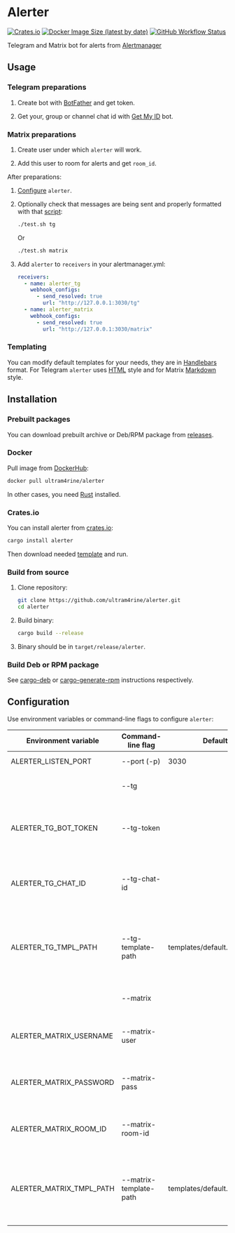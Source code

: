 # Alerter

[![Crates.io](https://img.shields.io/crates/v/alerter?style=flat-square)](https://crates.io/crates/alerter) [![Docker Image Size (latest by date)](https://img.shields.io/docker/image-size/ultram4rine/alerter?logo=docker&style=flat-square)](https://hub.docker.com/r/ultram4rine/alerter) [![GitHub Workflow Status](https://img.shields.io/github/workflow/status/ultram4rine/alerter/CICD?label=CI%2FCD&logo=github&style=flat-square)](https://github.com/ultram4rine/alerter/actions/workflows/cicd.yml)

Telegram and Matrix bot for alerts from [Alertmanager](https://github.com/prometheus/alertmanager)

## Usage

### Telegram preparations

1. Create bot with [BotFather](https://t.me/BotFather) and get token.

2. Get your, group or channel chat id with [Get My ID](https://t.me/getmyid_bot) bot.

### Matrix preparations

1. Create user under which `alerter` will work.

2. Add this user to room for alerts and get `room_id`.

After preparations:

1. [Configure](#configuration) `alerter`.

2. Optionally check that messages are being sent and properly formatted with that [script](./scripts/test.sh):

   ```sh
   ./test.sh tg
   ```

   Or

   ```sh
   ./test.sh matrix
   ```

3. Add `alerter` to `receivers` in your alertmanager.yml:

   ```yaml
   receivers:
     - name: alerter_tg
       webhook_configs:
         - send_resolved: true
           url: "http://127.0.0.1:3030/tg"
     - name: alerter_matrix
       webhook_configs:
         - send_resolved: true
           url: "http://127.0.0.1:3030/matrix"
   ```

### Templating

You can modify default templates for your needs, they are in [Handlebars](https://handlebarsjs.com/guide/) format. For Telegram `alerter` uses [HTML](https://core.telegram.org/bots/api#html-style) style and for Matrix [Markdown](https://doc.matrix.tu-dresden.de/en/messaging/formatting/) style.

## Installation

### Prebuilt packages

You can download prebuilt archive or Deb/RPM package from [releases](https://github.com/ultram4rine/alerter/releases).

### Docker

Pull image from [DockerHub](https://hub.docker.com/r/ultram4rine/alerter):

```sh
docker pull ultram4rine/alerter
```

In other cases, you need [Rust](https://www.rust-lang.org/tools/install) installed.

### Crates.io

You can install alerter from [crates.io](https://crates.io/crates/alerter):

```sh
cargo install alerter
```

Then download needed [template](./templates) and run.

### Build from source

1. Clone repository:

   ```sh
   git clone https://github.com/ultram4rine/alerter.git
   cd alerter
   ```

2. Build binary:

   ```sh
   cargo build --release
   ```

3. Binary should be in `target/release/alerter`.

### Build Deb or RPM package

See [cargo-deb](https://github.com/kornelski/cargo-deb#usage) or [cargo-generate-rpm](https://github.com/cat-in-136/cargo-generate-rpm#usage) instructions respectively.

## Configuration

Use environment variables or command-line flags to configure `alerter`:

| Environment variable     | Command-line flag      | Default                      | Description                                                               |
| ------------------------ | ---------------------- | ---------------------------- | ------------------------------------------------------------------------- |
| ALERTER_LISTEN_PORT      | --port (-p)            | 3030                         | Port to listen.                                                           |
|                          | --tg                   |                              | Enable Telegram support.                                                  |
| ALERTER_TG_BOT_TOKEN     | --tg-token             |                              | Telegram bot token. Required for Telegram support.                        |
| ALERTER_TG_CHAT_ID       | --tg-chat-id           |                              | Telegram chat ID. Required for Telegram support.                          |
| ALERTER_TG_TMPL_PATH     | --tg-template-path     | templates/default.tg.hbs     | Path to handlebars template file. Required for Telegram support.          |
|                          | --matrix               |                              | Enable Matrix support.                                                    |
| ALERTER_MATRIX_USERNAME  | --matrix-user          |                              | Matrix username. Required for Matrix support.                             |
| ALERTER_MATRIX_PASSWORD  | --matrix-pass          |                              | Matrix password. Required for Matrix support.                             |
| ALERTER_MATRIX_ROOM_ID   | --matrix-room-id       |                              | Matrix room id. Required for Matrix support.                              |
| ALERTER_MATRIX_TMPL_PATH | --matrix-template-path | templates/default.matrix.hbs | Path to handlebars template file for Matrix. Required for Matrix support. |
